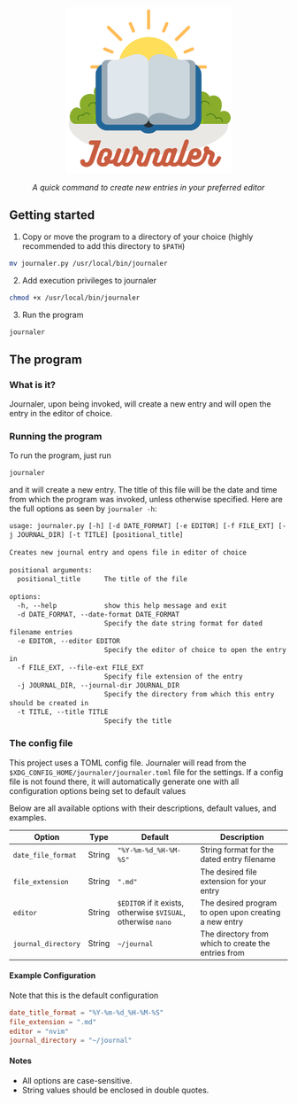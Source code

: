 <p align="center">
  <img width="300" height="300" src="https://raw.githubusercontent.com/LV/journaler/80f21cbd3f0ba8b95795da5d96d35aad449596dc/assets/logo_white.png">
  <p align="center"><em>A quick command to create new entries in your preferred editor</em></p>
</p>

## Getting started
1. Copy or move the program to a directory of your choice (highly recommended to add this directory to `$PATH`)
```sh
mv journaler.py /usr/local/bin/journaler
```

2. Add execution privileges to journaler
```sh
chmod +x /usr/local/bin/journaler
```

3. Run the program
```sh
journaler
```

## The program
### What is it?

Journaler, upon being invoked, will create a new entry and will open the entry in the editor of choice.

### Running the program

To run the program, just run

```sh
journaler
```

and it will create a new entry. The title of this file will be the date and time from which the program was invoked, unless otherwise specified. Here are the full options as seen by `journaler -h`:
```
usage: journaler.py [-h] [-d DATE_FORMAT] [-e EDITOR] [-f FILE_EXT] [-j JOURNAL_DIR] [-t TITLE] [positional_title]

Creates new journal entry and opens file in editor of choice

positional arguments:
  positional_title      The title of the file

options:
  -h, --help            show this help message and exit
  -d DATE_FORMAT, --date-format DATE_FORMAT
                        Specify the date string format for dated filename entries
  -e EDITOR, --editor EDITOR
                        Specify the editor of choice to open the entry in
  -f FILE_EXT, --file-ext FILE_EXT
                        Specify file extension of the entry
  -j JOURNAL_DIR, --journal-dir JOURNAL_DIR
                        Specify the directory from which this entry should be created in
  -t TITLE, --title TITLE
                        Specify the title
```

### The config file

This project uses a TOML config file. Journaler will read from the `$XDG_CONFIG_HOME/journaler/journaler.toml` file for the settings. If a config file is not found there, it will automatically generate one with all configuration options being set to default values

Below are all available options with their descriptions, default values, and examples.

| Option | Type | Default | Description |
|--------|------|---------|-------------|
| `date_file_format` | String | `"%Y-%m-%d_%H-%M-%S"` | String format for the dated entry filename
| `file_extension` | String | `".md"` | The desired file extension for your entry
| `editor` | String | `$EDITOR` if it exists, otherwise `$VISUAL`, otherwise `nano` | The desired program to open upon creating a new entry
| `journal_directory` | String | `~/journal` | The directory from which to create the entries from

#### Example Configuration
Note that this is the default configuration
```toml
date_title_format = "%Y-%m-%d_%H-%M-%S"
file_extension = ".md"
editor = "nvim"
journal_directory = "~/journal"
```

#### Notes
- All options are case-sensitive.
- String values should be enclosed in double quotes.
